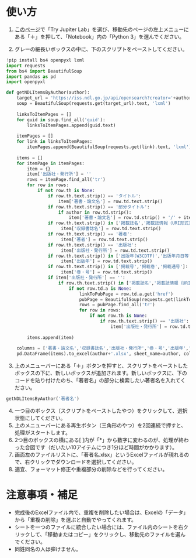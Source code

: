 # 使い方

1. [このページ](https://jupyter.org/try)で「Try Jupiter Lab」を選び、移動先のページの左上メニューにある「＋」を押して、「Notebook」内の「Python 3」を選んでください。

2. グレーの細長いボックスの中に、下のスクリプトをペーストしてください。
```python
!pip install bs4 openpyxl lxml
import requests
from bs4 import BeautifulSoup
import pandas as pd
import openpyxl

def getNDLItemsByAuthor(author):
    target_url = 'https://iss.ndl.go.jp/api/opensearch?creator='+author
    soup = BeautifulSoup(requests.get(target_url).text, 'lxml')
    
    linksToItemPages = []
    for guid in soup.find_all('guid'):
        linksToItemPages.append(guid.text)
    
    itemPages = []
    for link in linksToItemPages:
        itemPages.append(BeautifulSoup(requests.get(link).text, 'lxml'))
    
    items = []
    for itemPage in itemPages:
        item = {}
        item['出版社・発行所'] = ''
        rows = itemPage.find_all('tr')
        for row in rows:
            if not row.th is None:
                if row.th.text.strip() == 'タイトル':
                    item['著書・論文名'] = row.td.text.strip()
                if row.th.text.strip() == '部分タイトル':
                    if author in row.td.strip():
                        item['著書・論文名'] = row.td.strip() + '/' + item['著書・論文名']
                if row.th.text.strip() in ['掲載誌名','掲載誌情報（URI形式）']:
                     item['収録書誌名'] = row.td.text.strip()
                if row.th.text.strip() == '著者':
                     item['著者'] = row.td.text.strip()
                if row.th.text.strip() == '出版社':
                     item['出版社・発行所'] = row.td.text.strip()
                if row.th.text.strip() in ['出版年(W3CDTF)','出版年月日等']:
                     item['出版年'] = row.td.text.strip()
                if row.th.text.strip() in ['掲載号','掲載巻','掲載通号']:
                     item['巻・号'] = row.td.text.strip()
                if item['出版社・発行所'] == '':
                    if row.th.text.strip() in ['掲載誌名','掲載誌情報（URI形式）']:
                        if not row.td.a is None:
                            linkToPubPage = row.td.a.get('href')
                            pubPage = BeautifulSoup(requests.get(linkToPubPage).text, 'lxml')
                            rows = pubPage.find_all('tr')
                            for row in rows:
                                if not row.th is None:
                                    if row.th.text.strip() == '出版社':
                                        item['出版社・発行所'] = row.td.text.strip()     
                          
        items.append(item)
        
    columns = ['著書・論文名','収録書誌名','出版社・発行所','巻・号','出版年','著者']
    pd.DataFrame(items).to_excel(author+'.xlsx', sheet_name=author, columns=columns, encoding="cp932")
```

3. 上のメニューバーにある「＋」ボタンを押すと、スクリプトをペーストしたボックスの下に、新しいボックスが追加されます。新しいボックスに、下のコードを貼り付けたのち、「著者名」の部分に検索したい著者名を入れてください。

```python
getNDLItemsByAuthor('著者名')
```

4. 一つ目のボックス（スクリプトをペーストしたやつ）をクリックして、選択状態にしてください。
5. 上のメニューバーにある再生ボタン（三角形のやつ）を2回連続で押すと、処理がスタートします。
6. 2つ目のボックスの横にある[ ]内が「*」から数字に変わるのが、処理が終わった合図です（だいたい10アイテムにつき1分ほど時間がかかります）。
7. 画面左のファイルリストに、「著者名.xlsx」というExcelファイルが現れるので、右クリックでダウンロードを選択してください。
8. 適宜、フォーマット修正や重複部分の削除などを行ってください。

# 注意事項・補足

- 完成後のExcelファイル内で、重複を削除したい場合は、Excelの「データ」から「重複の削除」を選ぶと自動でやってくれます。
- シートを一つのファイルに統合したい場合には、ファイル内のシートを右クリックして、「移動またはコピー」をクリックし、移動先のファイルを選んでください。
- 同姓同名の人は弾けません。
